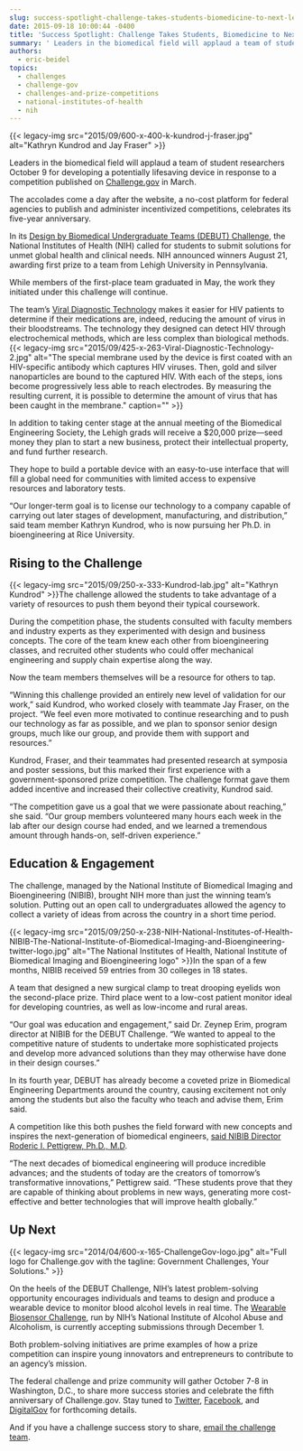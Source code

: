 ```yaml
---
slug: success-spotlight-challenge-takes-students-biomedicine-to-next-level
date: 2015-09-18 10:00:44 -0400
title: 'Success Spotlight: Challenge Takes Students, Biomedicine to Next Level'
summary: ' Leaders in the biomedical field will applaud a team of student researchers October 9 for developing a potentially lifesaving device in response to a competition published on Challenge.gov in March. The accolades come a day after the website, a no-cost platform for federal agencies to publish'
authors:
  - eric-beidel
topics:
  - challenges
  - challenge-gov
  - challenges-and-prize-competitions
  - national-institutes-of-health
  - nih
---
```


{{< legacy-img src="2015/09/600-x-400-k-kundrod-j-fraser.jpg" alt="Kathryn Kundrod and Jay Fraser" >}}

Leaders in the biomedical field will applaud a team of student researchers October 9 for developing a potentially lifesaving device in response to a competition published on [Challenge.gov](https://www.challenge.gov/list/) in March.

The accolades come a day after the website, a no-cost platform for federal agencies to publish and administer incentivized competitions, celebrates its five-year anniversary.

In its [Design by Biomedical Undergraduate Teams (DEBUT) Challenge](http://www.nibib.nih.gov/training-careers/undergraduate-graduate/design-biomedical-undergraduate-teams-debut-challenge), the National Institutes of Health (NIH) called for students to submit solutions for unmet global health and clinical needs. NIH announced winners August 21, awarding first prize to a team from Lehigh University in Pennsylvania.

While members of the first-place team graduated in May, the work they initiated under this challenge will continue.

The team’s [Viral Diagnostic Technology](https://www.youtube.com/watch?v=MpAT1ChE0rk) makes it easier for HIV patients to determine if their medications are, indeed, reducing the amount of virus in their bloodstreams. The technology they designed can detect HIV through electrochemical methods, which are less complex than biological methods. {{< legacy-img src="2015/09/425-x-263-Viral-Diagnostic-Technology-2.jpg" alt="The special membrane used by the device is first coated with an HIV-specific antibody which captures HIV viruses. Then, gold and silver nanoparticles are bound to the captured HIV. With each of the steps, ions become progressively less able to reach electrodes. By measuring the resulting current, it is possible to determine the amount of virus that has been caught in the membrane." caption="" >}}

In addition to taking center stage at the annual meeting of the Biomedical Engineering Society, the Lehigh grads will receive a $20,000 prize—seed money they plan to start a new business, protect their intellectual property, and fund further research.

They hope to build a portable device with an easy-to-use interface that will fill a global need for communities with limited access to expensive resources and laboratory tests.

“Our longer-term goal is to license our technology to a company capable of carrying out later stages of development, manufacturing, and distribution,” said team member Kathryn Kundrod, who is now pursuing her Ph.D. in bioengineering at Rice University.

## Rising to the Challenge

{{< legacy-img src="2015/09/250-x-333-Kundrod-lab.jpg" alt="Kathryn Kundrod" >}}The challenge allowed the students to take advantage of a variety of resources to push them beyond their typical coursework.

During the competition phase, the students consulted with faculty members and industry experts as they experimented with design and business concepts. The core of the team knew each other from bioengineering classes, and recruited other students who could offer mechanical engineering and supply chain expertise along the way.

Now the team members themselves will be a resource for others to tap.

“Winning this challenge provided an entirely new level of validation for our work,” said Kundrod, who worked closely with teammate Jay Fraser, on the project. “We feel even more motivated to continue researching and to push our technology as far as possible, and we plan to sponsor senior design groups, much like our group, and provide them with support and resources.”

Kundrod, Fraser, and their teammates had presented research at symposia and poster sessions, but this marked their first experience with a government-sponsored prize competition. The challenge format gave them added incentive and increased their collective creativity, Kundrod said.

“The competition gave us a goal that we were passionate about reaching,” she said. “Our group members volunteered many hours each week in the lab after our design course had ended, and we learned a tremendous amount through hands-on, self-driven experience.”

## Education & Engagement

The challenge, managed by the National Institute of Biomedical Imaging and Bioengineering (NIBIB), brought NIH more than just the winning team’s solution. Putting out an open call to undergraduates allowed the agency to collect a variety of ideas from across the country in a short time period.

{{< legacy-img src="2015/09/250-x-238-NIH-National-Institutes-of-Health-NIBIB-The-National-Institute-of-Biomedical-Imaging-and-Bioengineering-twitter-logo.jpg" alt="The National Institutes of Health, National Institute of Biomedical Imaging and Bioengineering logo" >}}In the span of a few months, NIBIB received 59 entries from 30 colleges in 18 states.

A team that designed a new surgical clamp to treat drooping eyelids won the second-place prize. Third place went to a low-cost patient monitor ideal for developing countries, as well as low-income and rural areas.

“Our goal was education and engagement,” said Dr. Zeynep Erim, program director at NIBIB for the DEBUT Challenge. “We wanted to appeal to the competitive nature of students to undertake more sophisticated projects and develop more advanced solutions than they may otherwise have done in their design courses.”

In its fourth year, DEBUT has already become a coveted prize in Biomedical Engineering Departments around the country, causing excitement not only among the students but also the faculty who teach and advise them, Erim said.

A competition like this both pushes the field forward with new concepts and inspires the next-generation of biomedical engineers, [said NIBIB Director Roderic I. Pettigrew, Ph.D., M.D](http://www.nibib.nih.gov/news-events/newsroom/undergrad-biomedical-engineering-teams-win-nih%E2%80%99s-debut-challenge).

“The next decades of biomedical engineering will produce incredible advances; and the students of today are the creators of tomorrow’s transformative innovations,” Pettigrew said. “These students prove that they are capable of thinking about problems in new ways, generating more cost-effective and better technologies that will improve health globally.”

## Up Next

{{< legacy-img src="2014/04/600-x-165-ChallengeGov-logo.jpg" alt="Full logo for Challenge.gov with the tagline: Government Challenges, Your Solutions." >}}

On the heels of the DEBUT Challenge, NIH’s latest problem-solving opportunity encourages individuals and teams to design and produce a wearable device to monitor blood alcohol levels in real time. The [Wearable Biosensor Challenge](https://www.challenge.gov/challenge/a-wearable-alcohol-biosensor/), run by NIH’s National Institute of Alcohol Abuse and Alcoholism, is currently accepting submissions through December 1.

Both problem-solving initiatives are prime examples of how a prize competition can inspire young innovators and entrepreneurs to contribute to an agency’s mission.

The federal challenge and prize community will gather October 7-8 in Washington, D.C., to share more success stories and celebrate the fifth anniversary of Challenge.gov. Stay tuned to [Twitter](https://twitter.com/ChallengeGov), [Facebook](https://www.facebook.com/ChallengeGov), and [DigitalGov](https://digital.gov/) for forthcoming details.

And if you have a challenge success story to share, [email the challenge team](mailto:challenge@gsa.gov).

